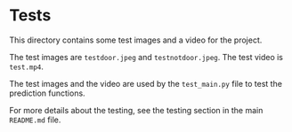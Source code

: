 # Tests

This directory contains some test images and a video for the project.

The test images are `testdoor.jpeg` and `testnotdoor.jpeg`. The test video is `test.mp4`.

The test images and the video are used by the `test_main.py` file to test the prediction functions.

For more details about the testing, see the testing section in the main `README.md` file.
